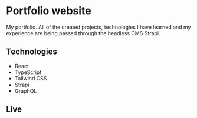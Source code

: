 # Portfolio website

My portfolio. All of the created projects, technologies I have learned and my experience are being passed through the headless CMS Strapi.

## Technologies

- React
- TypeScript
- Tailwind CSS
- Strapi
- GraphQL

## Live
